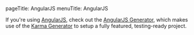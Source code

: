 pageTitle: AngularJS
menuTitle: AngularJS

If you're using [AngularJS](https://angularjs.org), check out the [AngularJS Generator](https://github.com/yeoman/generator-angular), which makes use of the [Karma Generator](https://github.com/yeoman/generator-karma) to setup a fully featured, testing-ready project.
